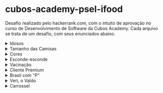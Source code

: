 # cubos-academy-psel-ifood


Desafio realizado pelo hackerrank.com, com o intuito de aprovação no curso de Desenvolvimento de Software da Cubos Academy. 
Cada arquivo se trata de um desafio, com seus enunciados abaixo.


<details>
        <summary>Idosos</summary>
        
 <br/>       
Num banco (assim como em vários outros lugares) os idosos têm preferência e, por isso, pegam sempre uma fila especial. Você ficou responsável por fazer a atualização do software que identifica, a partir da idade da pessoa, se ela faz parte do grupo de idosos. 
A entrada do problema será sempre uma variável idade do tipo number. Essa idade é sempre um número inteiro e positivo. 
Você deve imprimir na tela IDOSOS caso a pessoa seja idosa, ou seja, tenha 60 anos ou mais. Caso contrário, imprima na tela PEGUE A FILA NORMAL.
</details>

<details>
        <summary>Tamanho das Camisas</summary>
        
 <br/>       
Um amigo seu vai viajar para os Estados Unidos e vai aproveitar para comprar roupas por lá. Ele ficou sabendo que lá as letras utilizadas para cada tamanho de roupas são diferentes. Ele estava com uma looonga lista de roupas que queria comprar e estava fazendo a equivalência dos tamanhos no brasil com os tamanhos americanos, de acordo com a tabela abaixo. 
>Brasil: PP, P, M, G, GG. 
>
>EUA: XS, S, M, L, XL. 

Para ajudá-lo, você resolveu fazer um programa que faz essa conversão automaticamente. 
A entrada do problema será sempre uma variável tamanhoBr do tipo string. Essa é o tamanho da roupa no padrão brasileiro. 
Você deve imprimir na tela o tamanho equivalente desta roupa nos EUA.
</details>

<details>
        <summary>Cores</summary>
        
<br/> 
Na escola, seu irmão mais novo estava estudando as cores primárias e suas combinações. Para ajudá-lo a estudar, você resolveu fazer um programa que, dadas duas cores primárias, o programa informa qual a cor resultante das combinações dela. Para fazer o programa, você se baseou na tabela abaixo. 
>Cor 1: azul, azul, amarelo.
>
>Cor 2: amarelo, vermelho, vermelho
>
>Resultado: verde, roxo, laranja

A entrada do problema será sempre composta por duas variáveis cor1 e cor2 do tipo string. Cada uma delas pode assumir o valor de azul, amarelo ou vermelho. 
Você deve imprimir na tela a cor resultante da mistura de cor1 e cor2. Caso sejam iguais, imprima o nome da própria cor. Imprima sempre com todas as letras minusculas, uma das opcoes abaixo: azul, amarelo, vermelho, verde, roxo, laranja.
</details>

<details>
        <summary>Esconde-esconde</summary>
        
<br/>      
Numa brincadeira de esconde-esconde sempre sorteia-se um número aleatório, que indica até quanto o jogador que vai procurar os outros deverá contar antes de começar a busca. Contudo, seu irmão mais novo só sabe contar até 20 com segurança. Para números maiores, as vezes ele se atrapalha. Para permitir que ele possa jogar, você fez um programa que, caso o número sorteado seja maior que 20, imprime na tela todos os números de 21 até o número sorteado, cada um em uma linha, para auxiliar seu irmãozinho. 
A entrada será sempre uma única variável numero que guarda sempre o número que foi sorteado até o qual se deve contar. 
Caso o número sorteado seja maior do que 20, imprima na tela todos os números entre 21 (incluindo o 21) e o número sorteado (incluindo o numero sorteado). Caso o número sorteado seja 20 ou menor, imprima a mensagem VOCE CONSEGUE, MANINHO, sem acento mesmo.
</details>

<details>
        <summary>Vacinação</summary>
        
<br/>  
Você trabalha no setor de TI no Ministério da Saúde e ficou responsável por fazer um programa que, baseado nos dados pessoais de um cidadão, deve dizer se a pessoa está apta a tomar uma vacina ou não, e porque. Para que uma pessoa possa ser vacinada ela não pode já ter tomado a vacina anteriormente. Além disso, para poder tomar, ela deverá ter 60 anos ou mais ou ter alguma comorbidade. Caso contrário, a pessoa não poderá tomar a vacina. A entrada do problema será sempre um objeto chamado obj com as seguintes propriedades: 
>jaTomouVacina: do tipo booleano (true ou false), que indica se a pessoa já tomou vacina ou não
>
>temComorbidade: do tipo booleano (true ou false), que indica se a pessoa tem alguma comorbidade ou não
>
>idade: do tipo number, que indica a idade da pessoa

Você deverá imprimir na tela apenas uma das opções abaixo: 
>JA TOMOU VACINA: caso a pessoa já tenha tomado a vacina
>
>INAPTA: caso a pessoa não tenha tomado a vacina, mas não esteja apta a tomá-la ainda, por qualquer outro motivo que seja 
>
>APTA POR IDADE: caso a pessoa esteja apta a tomar a vacina por conta de sua idade, independentemente de ter alguma comorbidade ou não 
>
>APTA POR COMORBIDADE: caso a pessoa esteja apta a tomar a vacina pelo fato de ter alguma comorbidade, mesmo que não tenha a idade mínima necessária.
</details>

<details>
        <summary>Cliente Premium</summary>
        
<br/>        
Numa joalheria, os clientes são categorizados diferentemente a depender do quanto gastem na loja e a depender também do valor unitário dos itens que compram. Você foi contratado(a) para automatizar essa categorização. As categorias são: 
>CLIENTES PREMIUM: são clientes que gastaram mais de 1000 reais em compras, sendo que pelo menos algum dos itens custou mais de 200 reais 
>
>CLIENTES VIP: são clientes que gastaram mais de 1000 reais, mas não compraram nenhum item acima de 200 reais
>
>CLIENTE NORMAL: são todos os outros clientes, que não se enquadram em nenhuma das outras categorias

A entrada será sempre apenas um array de números inteiros chamado precos que guarda os preços de cada um dos itens que um determinado cliente comprou na loja, em reais. 
Você deve imprimir na tela: 
>PREMIUM: caso o dado cliente seja PREMIUM
>
>VIP: caso o dado cliente seja VIP 
>
>NORMAL: caso seja um cliente normal
</details>

<details>
        <summary>Brasil com "P"</summary>
        
<br/>        
Brasil com "P" é uma música bastante famosa, em que todas as palavras da música inteira começam com a letra "P". GOG, o compositor desta música, decidiu dar um próximo passo nesse estilo e fazer músicas em que todas as palavras comecem sempre com as mesmas duas primeiras letras. Contudo ele ainda não decidiu quais duas primeiras letras serão essas. Como está com um pequeno bloqueio no seu processo criativo ele decidiu analisar várias combinações e analisar as palavras que surgem para cada par de letras, e escolher o par a depender das palavras que surjam. Como apenas olhar no dicionário estava sendo bastante lento e entediante, ele te contratou para fazer um programa que, dado um par de letras qualquer, imprima na tela as palavras que começam com essas duas primeiras letras. 
A entrada será sempre composta por três variáveis: palavras: que será sempre um array de strings, contendo palavras que servem como base para a sua busca. As palavras sao sempre com todas as letras minusculas e sem acentos; primeiraLetra: que será sempre um string contendo apenas um caractere (minúsculo), que deve ser a primeira letra das palavras; segundaLetra: que será sempre um string contendo apenas um caractere (minúsculo), que deve ser a segunda letra das palavras. 
Você deve imprimir na tela as palavras contidas no array de palavras que tem como primeira letra a primeiraLetra fornecida na entrada e a segunda letra a segundaLetra fornecida na entrada. Imprima uma palavra em cada linha. 
Caso não nenhuma palavra do array de palavras atenda aos requisitos, imprima na tela NENHUMA.
</details>

<details>
        <summary>Veri, o Valdo</summary>
        
<br/>        
Veri, o Valdo, é um grande artista e também um grande colecionador de obras de artes. Por isso, ele catalogou todas suas obras de artes, guardando as informações principais, como nome, artista e valor. 
Como Veri, o Valdo é também muito ocupado, ele têm vários agentes pelo mundo que buscam obras de artes perdidas ou esquecidas por aí e tentam comprá-las. Por isso, para manter seu acertvo sempre atualizado, verivaldo tem um sistema apenas para armazenar as informações de todas as suas obras. 
Você foi contratado para fazer uma atualização nesse sistema. Apesar dele funcionar bem, ele não dispõe de uma informação simples, que é a informação de qual é a obra de arte mais valiosa. Toda vez que ele precisa dela, ele tem que analisar todo seu catálogo para descbri-la. Como essa é uma informação que muito lhe interessa, você foi contratado justamente para fazer um programa que, dada a lista de obras de arte que Veri, o Valdo possui, imprima na tela o nome da obra mais valiosa de seu acervo. 
A entrada será sempre uma única variável obras que é um array de objetos, em que cada um dos objetos é uma das obras do acervo de verivaldo. Cada item deste array tem sempre o formato abaixo:  
>{
        nome: "Monalisa",
        autor: "Lenardo Da Vinci",
        valor: 1250000000000
}

Você deve imprimir na tela apenas o nome da obra mais valiosa do acervo.
</details>
        
<details>
        <summary>Carrossel</summary>
        
 <br/>       
Em tecnologia, um carrossel é uma sequência de imagens num site que pode mudar conforme o usuário aperta botões para a direita (>) ou para a esquerda (<). 
No time de desenvolvimento que você está trabalhando, você ficou responsável por programar este carrossel, que, neste caso, não passa automaticamente. Ou seja, a imagem só muda se o usuário clicar nos botões para a direita (>) ou para a esquerda (<). 
Cada imagem é um item de um array. O carrossel de vocês tem 7 imagens, o que significa que elas ficam guardadas nos índices de 0 a 6 de um array. 
Você deverá calcular qual é o índice da imagem que deve ser exibida a depender da quantidade de cliques que tenham sido dados nos botões da direita ou da esquerda. 
Naturalmente, cada clique no botão da direita avança uma imagem, enquanto cada clique no da esquerda volta uma imagem. 
Caso o usuário esteja na última imagem e clique na direita, ele volta para a primeira. Caso o usuário esteja na primeira imagem e clique na esquerda, ele volta para a última. 
A sequência de cliques feitos pelo usuário é uma informação que lhe é passada através de uma string que pode conter apenas os caracteres > e <. 
Por exemplo, o string >>><> indica que o usuário apertou 3 vezes para a direita, depois uma vez para a esquerda, depois mais uma vez para a direita. Como o carrossel sempre começa na imagem primeira imagem, que é a de índice 0, isso significa que ele foi do índice 0 até o índice 3, voltou para o 2 e foi novamente para o 3. Por isso, neste exemplo o seu programa deveria imprimir o número 3 na tela. 
A entrada será sempre uma única variável sequencia que guarda sempre uma sequencia de caracteres > ou < indicando os cliques do usuário. 
A saída deverá ser sempre um número inteiro positivo entre 0 e 6 que indica o índice da imagem que estará sendo exibida na tela após o usuário fazer todos os cliques descritos na sequência.
</details>
        
